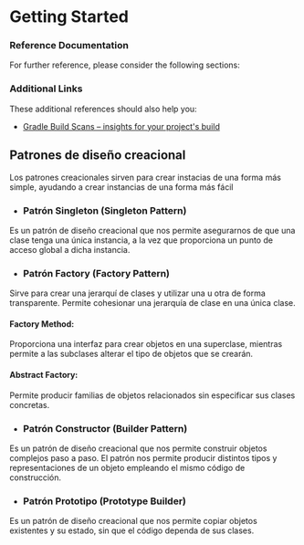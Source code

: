 # Getting Started

### Reference Documentation

For further reference, please consider the following sections:

### Additional Links

These additional references should also help you:

* [Gradle Build Scans – insights for your project's build](https://scans.gradle.com#gradle)


## Patrones de diseño creacional

Los patrones creacionales sirven para crear instacias de una forma más simple, ayudando a crear instancias de una forma más fácil

* ### Patrón Singleton (Singleton Pattern)
Es un patrón de diseño creacional que nos permite asegurarnos de que una clase tenga una única instancia, a la vez que proporciona un punto de acceso global a dicha instancia.

* ### Patrón Factory (Factory Pattern)

Sirve para crear una jerarquí de clases y utilizar una u otra de forma transparente. Permite cohesionar una jerarquía de clase en una única clase.

#### Factory Method:
Proporciona una interfaz para crear objetos en una superclase, mientras permite a las subclases alterar el tipo de objetos que se crearán.

#### Abstract Factory:
Permite producir familias de objetos relacionados sin especificar sus clases concretas.


* ### Patrón Constructor (Builder Pattern)
Es un patrón de diseño creacional que nos permite construir objetos complejos paso a paso. El patrón nos permite producir distintos tipos y representaciones de un objeto empleando el mismo código de construcción.

* ### Patrón Prototipo (Prototype Builder)
Es un patrón de diseño creacional que nos permite copiar objetos existentes y su estado, sin que el código dependa de sus clases.